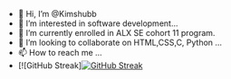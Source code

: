 - 👋 Hi, I’m @Kimshubb
- 👀 I’m interested in software development...
- 🌱 I’m currently enrolled in ALX SE cohort 11 program.
- 💞️ I’m looking to collaborate on HTML,CSS,C, Python  ...
- 📫 How to reach me ...
- [![GitHub Streak][![GitHub Streak](https://streak-stats.demolab.com?user=Kimshubb&theme=vue-dark)](https://git.io/streak-stats)

<!---
Kimshubb/Kimshubb is a ✨ special ✨ repository because its `README.md` (this file) appears on your GitHub profile.
You can click the Preview link to take a look at your changes.
--->
